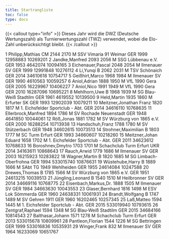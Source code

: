 ```yaml
---
title: Startrangliste
toc: false
type: docs
---
```


{{< callout type="info" >}}
Dieses Jahr wird die DWZ (Deutsche Wertungszahl) als Turnierwertungszahl (TWZ) verwendet, wobei die Elo-Zahl unberücksichtigt bleibt.
{{< /callout >}}


<startrangliste>
1	Philipp,Mathias	CM	2144	2170	M	SSV Vimaria 91 Weimar	GER	1999	12958883	10269201
2	Jandke,Manfred		2093	2056	M	SSG Lübbenau e.V.	GER	1953	4642074	10094165
3	Eichenauer,Pascal		2048	2054	M	Ilmenauer SV	GER	1999	12991848	10276112
4	Li,Yunqi	B	2062	2031	M	TSV Schönaich	GER	2014	34610618	10754717
5	Geißhirt,Marco		1968	1984	M	Ilmenauer SV	GER	1990	4610563	10059257
6	Aniol,Adrian		1888	1950	M	VfL 1990 Gera	GER	2005	16229967	10406227
7	Aniol,Nico		1991	1949	M	VfL 1990 Gera	GER	2010	16287096	10695221
8	Mehlhorn,Uwe	B	1968	1939	M	SG Blau-Weiß Stadtilm	GER	1961	4619552	10139500
9	Held,Martin		1935	1860	M	Erfurter SK	GER	1993	12902039	10079211
10	Meitzner,Jonathan Franz		1820	1817	M	1. Eichsfelder Sportclub - Abt.	GER	2014	34616110	10768635
11	Ellerbrock,Manfred		1894	1786	M	SV Rochade Neuenstadt	GER	1948	4641850	10044061
12	Röß,Jonas		1881	1782	M	SV Würzburg von 1865 e.V.	GER	2000	16288254	10713938
13	Handschuh,Franz		1788	1780	M	SV Stützerbach	GER	1948	34602615	10073513
14	Strohner,Maximilian	B	1803	1777	M	SC Turm Erfurt	GER	1993	34660607	10218260
15	Meitzner,Johan Eduard		1658	1702	M	1. Eichsfelder Sportclub - Abt.	GER	2011	34623612	10768633
16	Boroshnev,Dmytro		1703	1701	M	Schachclub Turm Erfurt	UKR	2014	34163611	10868643
17	Rauch,Arwid		1779	1686	M	Ilmenauer SV	GER	2003	16215923	10283822
18	Wagner,Martin	B	1820	1685	M	SG Limbach-Oberfrohna	GER	1994	533015740	10876631
19	Wüstehube,Harry	B	1889	1666	M	SAbt TG 1949 Wehlheiden	GER	1955	24614084	10247588
20	Drewes,Thomas	B	1785	1566	M	SV Würzburg von 1865 e.V.	GER	1951	24613215	10039513
21	Jüngling,Leonard	B	1540	1510	M	Heilbronner SV	GER	2014	34669116	10768775
22	Eisenbach,Markus,Dr.		1888	1505	M	Ilmenauer SV	GER	1984	34663630	10043553
23	Glaser,Bernhard		1816	1498	M	ESV Lok Sömmerda	GER	1960	24638331	10061931
24	Brandt,Wolfgang	B	1747	1489	M	SV Gehren 1911	GER	1960	16202465	10257345
25	Laß,Matteo		1594	1445	M	1. Eichsfelder Sportclub - Abt.	GER	2015	533019940	10793615
26	Zentgraf,Raphael		1594	1348	M	SG Blau-Weiß Stadtilm	GER	2015	34684166	10814543
27	Balthasar,Johann		1571	1278	M	Schachclub Turm Erfurt	GER	2013	533015678	10809961
28	Pantleon,Florian		1544	1226	M	SG Bettringen	GER	1999	533016836	10535931
29	Winger,Frank			832	M	Ilmenauer SV	GER	1964	16233069	10651767
</startrangliste>